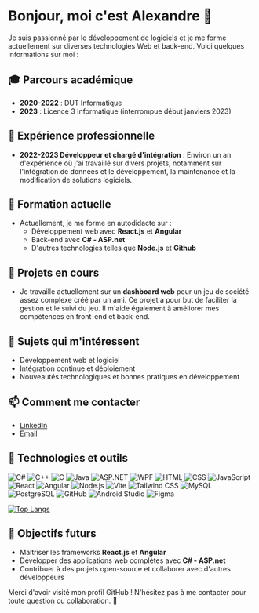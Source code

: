 # Bonjour, moi c'est Alexandre 👋

Je suis passionné par le développement de logiciels et je me forme actuellement sur diverses technologies Web et back-end. Voici quelques informations sur moi :

## 🎓 Parcours académique
- **2020-2022** : DUT Informatique
- **2023** : Licence 3 Informatique (interrompue début janviers 2023)

## 💼 Expérience professionnelle
- **2022-2023 Développeur et chargé d'intégration** : Environ un an d'expérience où j'ai travaillé sur divers projets, notamment sur l'intégration de données et le développement, la maintenance et la modification de solutions logiciels.

## 🌱 Formation actuelle
- Actuellement, je me forme en autodidacte sur :
  - Développement web avec **React.js** et **Angular**
  - Back-end avec **C# - ASP.net**
  - D'autres technologies telles que **Node.js** et **Github**

## 🔭 Projets en cours
- Je travaille actuellement sur un **dashboard web** pour un jeu de société assez complexe créé par un ami. Ce projet a pour but de faciliter la gestion et le suivi du jeu. Il m'aide également à améliorer mes compétences en front-end et back-end.


## 💬 Sujets qui m'intéressent
- Développement web et logiciel
- Intégration continue et déploiement
- Nouveautés technologiques et bonnes pratiques en développement

## 📫 Comment me contacter
- [LinkedIn](https://www.linkedin.com/in/alexandrebordes/)
- [Email](mailto:alex.bds.fr@gmail.com)

## 🔧 Technologies et outils
![C#](https://img.shields.io/badge/C%23-007ACC?style=for-the-badge&logo=CSharp&logoColor=white) ![C++](https://img.shields.io/badge/C%2B%2B-142787?style=for-the-badge&logo=cplusplus&logoColor=white) ![C](https://img.shields.io/badge/C-172b4d?style=for-the-badge&logo=C&logoColor=white) ![Java](https://img.shields.io/badge/Java-ED8B00?style=for-the-badge&logo=openjdk&logoColor=white) 
![ASP.NET](https://img.shields.io/badge/ASP.NET-5C2D91?style=for-the-badge&logo=.net&logoColor=white) ![WPF](https://img.shields.io/badge/WPF-5C2D91?style=for-the-badge&logo=.net&logoColor=white)
![HTML](https://img.shields.io/badge/HTML-239120?style=for-the-badge&logo=html5&logoColor=white) ![CSS](https://img.shields.io/badge/CSS-1572B6?style=for-the-badge&logo=css3&logoColor=white) ![JavaScript](https://img.shields.io/badge/JavaScript-F7DF1E?style=for-the-badge&logo=javascript&logoColor=black) ![React](https://img.shields.io/badge/React-20232a?style=for-the-badge&logo=react&logoColor=61DAFB) ![Angular](https://img.shields.io/badge/Angular-DD0031?style=for-the-badge&logo=angular&logoColor=white) ![Node.js](https://img.shields.io/badge/Node.js-43853d?style=for-the-badge&logo=node.js&logoColor=white) ![Vite](https://img.shields.io/badge/Vite-646CFF?style=for-the-badge&logo=vite&logoColor=white) ![Tailwind CSS](https://img.shields.io/badge/Tailwind_CSS-38B2AC?style=for-the-badge&logo=tailwind-css&logoColor=white) ![MySQL](https://img.shields.io/badge/MySQL-4479A1?style=for-the-badge&logo=mysql&logoColor=white) ![PostgreSQL](https://img.shields.io/badge/PostgreSQL-336791?style=for-the-badge&logo=postgresql&logoColor=white)
![GitHub](https://img.shields.io/badge/GitHub-181717?style=for-the-badge&logo=github&logoColor=white) ![Android Studio](https://img.shields.io/badge/Android_Studio-3DDC84?style=for-the-badge&logo=android-studio&logoColor=white) ![Figma](https://img.shields.io/badge/Figma-F24E1E?style=for-the-badge&logo=figma&logoColor=white)

[![Top Langs](https://github-readme-stats-git-masterrstaa-rickstaa.vercel.app/api/top-langs/?username=alexandrebordes&theme=tokyonight)](https://github.com/alexandrebordes/github-readme-stats)

## 🚀 Objectifs futurs
- Maîtriser les frameworks **React.js** et **Angular**
- Développer des applications web complètes avec **C# - ASP.net**
- Contribuer à des projets open-source et collaborer avec d'autres développeurs

Merci d'avoir visité mon profil GitHub ! N'hésitez pas à me contacter pour toute question ou collaboration. 🚀
